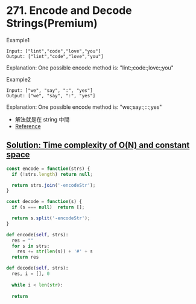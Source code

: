 # 271. Encode and Decode Strings(Premium)

Example1
```
Input: ["lint","code","love","you"]
Output: ["lint","code","love","you"]
```

Explanation:
One possible encode method is: "lint:;code:;love:;you"

Example2
```
Input: ["we", "say", ":", "yes"]
Output: ["we", "say", ":", "yes"]
```

Explanation:
One possible encode method is: "we:;say:;:::;yes"

- 解法就是在 string 中間
- [Reference](https://www.youtube.com/watch?v=nn15nIlVNbs)

## [Solution: Time complexity of O(N)  and constant space](https://www.youtube.com/watch?v=nn15nIlVNbs)
```js
const encode = function(strs) {
  if (!strs.length) return null;

  return strs.join('-encodeStr');
}

const decode = function(s) {
  if (s === null)  return [];

  return s.split('-encodeStr');
}
```

```python
def encode(self, strs):
  res = ""
  for s in strs:
    res += str(len(s)) + '#' + s
  return res

def decode(self, strs):
  res, i = [], 0
  
  while i < len(str):
    
  return 
```
